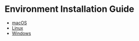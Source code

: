 # Environment Installation Guide

- [macOS](./README_macos.md)
- [Linux](./README_linux.md)
- [Windows](./README_windows.md)
